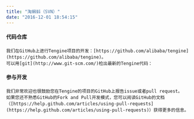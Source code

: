 ```yaml
---
title: "淘蝌蚪（SVN）"
date: "2016-12-01 18:54:15"
---
```



#### 代码仓库

    我们在GitHub上进行Tengine项目的开发：[https://github.com/alibaba/tengine](https://github.com/alibaba/tengine)。
    可以用[git](http://www.git-scm.com/)检出最新的Tengine代码：

#### 参与开发

    我们非常欢迎也很鼓励您在Tengine的项目的GitHub上报告issue或者pull request。
    如果您还不熟悉GitHub的Fork and Pull开发模式，您可以阅读GitHub的文档（[https://help.github.com/articles/using-pull-requests](https://help.github.com/articles/using-pull-requests)）获得更多的信息。
